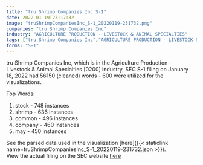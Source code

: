 ```yaml
---
title: "tru Shrimp Companies Inc S-1"
date: 2022-01-19T23:17:32
image: "truShrimpCompaniesInc_S-1_20220119-231732.png"
companies: "tru Shrimp Companies Inc"
industry: "AGRICULTURE PRODUCTION - LIVESTOCK & ANIMAL SPECIALTIES"
tags: ["tru Shrimp Companies Inc","AGRICULTURE PRODUCTION - LIVESTOCK & ANIMAL SPECIALTIES","01-18-2022","S-1"]
forms: "S-1"
---
```

tru Shrimp Companies Inc, which is in the Agriculture Production - Livestock & Animal Specialties [0200] industry, SEC S-1 filing on January 18, 2022 had 56150 (cleaned) words - 600 were utilized for the visualizations.

Top Words:
1. stock - 748 instances
2. shrimp - 636 instances
3. common - 496 instances
4. company - 460 instances
5. may - 450 instances


See the parsed data used in the visualization [here]({{< staticlink name=truShrimpCompaniesInc_S-1_20220119-231732.json >}}).  
View the actual filing on the SEC website [here](https://www.sec.gov/Archives/edgar/data/1709385/0001437749-22-001112.txt)